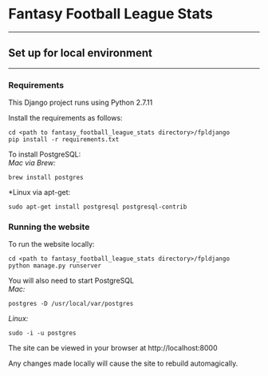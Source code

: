 # Fantasy Football League Stats
-----
## Set up for local environment
-----
### Requirements
This Django project runs using Python 2.7.11

Install the requirements as follows:
```shell
cd <path to fantasy_football_league_stats directory>/fpldjango
pip install -r requirements.txt
```
To install PostgreSQL:  
*Mac via Brew:*
```shell
brew install postgres
```  
*Linux via apt-get:  
```shell
sudo apt-get install postgresql postgresql-contrib
```

### Running the website
To run the website locally:
```shell
cd <path to fantasy_football_league_stats directory>/fpldjango
python manage.py runserver
```
You will also need to start PostgreSQL  
*Mac:*
```shell
postgres -D /usr/local/var/postgres
```
*Linux:*
```shell
sudo -i -u postgres
```
The site can be viewed in your browser at http://localhost:8000

Any changes made locally will cause the site to rebuild automagically.

